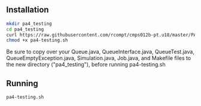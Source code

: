 ## Installation

```bash
mkdir pa4_testing
cd pa4_testing
curl https://raw.githubusercontent.com/rcompt/cmps012b-pt.u18/master/PA4/pa4-testing.sh >> pa4-testing.sh
chmod +x pa4-testing.sh
```

Be sure to copy over your Queue.java, QueueInterface.java, QueueTest.java, QueueEmptyException.java, Simulation.java, Job.java, and Makefile files to the new directory ("pa4_testing"), before running pa4-testing.sh

## Running

```bash
pa4-testing.sh
```
